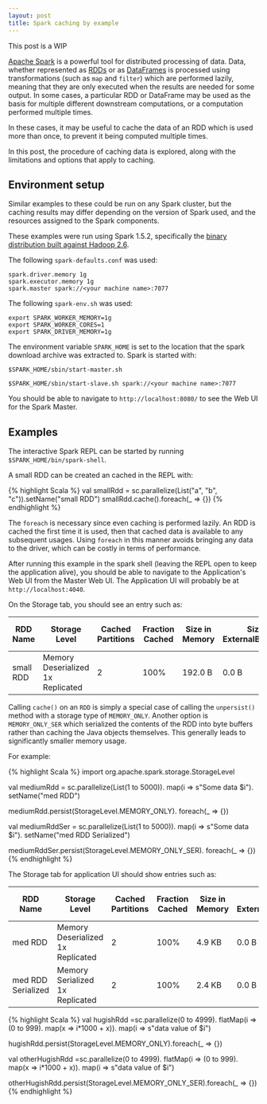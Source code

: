 ```yaml
---
layout: post
title: Spark caching by example
---
```


This post is a WIP

[Apache Spark](http://spark.apache.org/) is a powerful tool for distributed
processing of data. Data, whether represented as [RDDs](http://spark.apache.org/docs/latest/quick-start.html#more-on-rdd-operations)
or as [DataFrames](http://spark.apache.org/docs/latest/sql-programming-guide.html#dataframes)
is processed using transformations (such as `map` and `filter`) which are performed
lazily, meaning that they are only executed when the results are needed for some output.
In some cases, a particular RDD or DataFrame may be used as the basis for
multiple different downstream computations, or a computation performed multiple times.

In these cases, it may be useful to cache the data of an RDD which is used more
than once, to prevent it being computed multiple times.

In this post, the procedure of caching data is explored, along with the limitations
and options that apply to caching.

## Environment setup

Similar examples to these could be run on any Spark cluster, but the caching
results may differ depending on the version of Spark used, and the resources
assigned to the Spark components.

These examples were run using Spark 1.5.2, specifically the [binary distribution
built against Hadoop 2.6](http://www.apache.org/dyn/closer.lua/spark/spark-1.5.2/spark-1.5.2-bin-hadoop2.6.tgz).

The following `spark-defaults.conf` was used:


    spark.driver.memory 1g
    spark.executor.memory 1g
    spark.master spark://<your machine name>:7077


The following `spark-env.sh` was used:

    export SPARK_WORKER_MEMORY=1g
    export SPARK_WORKER_CORES=1
    export SPARK_DRIVER_MEMORY=1g

The environment variable `SPARK_HOME` is set to the location that the spark
download archive was extracted to. Spark is started with:

    $SPARK_HOME/sbin/start-master.sh

    $SPARK_HOME/sbin/start-slave.sh spark://<your machine name>:7077

You should be able to navigate to `http://localhost:8080/` to see
the Web UI for the Spark Master.

## Examples

The interactive Spark REPL can be started by running `$SPARK_HOME/bin/spark-shell`.

A small RDD can be created an cached in the REPL with:

{% highlight Scala %}
val smallRdd = sc.parallelize(List("a", "b", "c")).setName("small RDD")
smallRdd.cache().foreach(_ => {})
{% endhighlight %}

The `foreach` is necessary since even caching is performed lazily. An RDD
is cached the first time it is used, then that cached data is available to any
subsequent usages. Using `foreach` in this manner avoids bringing any data to
the driver, which can be costly in terms of performance.

After running this example in the spark shell (leaving the REPL open to keep
the application alive), you should be able to navigate to the Application's
Web UI from the Master Web UI. The Application UI will probably be at
`http://localhost:4040`.

On the Storage tab, you should see an entry such as:

RDD Name | Storage Level | Cached Partitions | Fraction Cached | Size in Memory |	Size in ExternalBlockStore | Size on Disk
------|----------------|----|----|----|------|--------------
small RDD | Memory Deserialized 1x Replicated | 2 |	100% | 192.0 B | 0.0 B | 0.0 B

Calling `cache()` on an `RDD` is simply a special case of calling the `unpersist()`
method with a storage type of `MEMORY_ONLY`. Another option is `MEMORY_ONLY_SER`
which serialized the contents of the RDD into byte buffers rather than caching the
Java objects themselves. This generally leads to significantly smaller memory usage.

For example:

{% highlight Scala %}
import org.apache.spark.storage.StorageLevel

val mediumRdd = sc.parallelize(List(1 to 5000)).
  map(i => s"Some data $i").
  setName("med RDD")

mediumRdd.persist(StorageLevel.MEMORY_ONLY).
foreach(_ => {})

val mediumRddSer = sc.parallelize(List(1 to 5000)).
  map(i => s"Some data $i").
  setName("med RDD Serialized")

mediumRddSer.persist(StorageLevel.MEMORY_ONLY_SER).
foreach(_ => {})
{% endhighlight %}

The Storage tab for application UI should show entries such as:

RDD Name | Storage Level | Cached Partitions | Fraction Cached | Size in Memory |	Size in ExternalBlockStore | Size on Disk
------|----------------|----|----|----|------|--------------
med RDD | Memory Deserialized 1x Replicated | 2 |	100% | 4.9 KB | 0.0 B | 0.0 B
med RDD Serialized | Memory Serialized 1x Replicated | 2 |	100% | 2.4 KB | 0.0 B | 0.0 B

{% highlight Scala %}
val hugishRdd =sc.parallelize(0 to 4999).
  flatMap(i => (0 to 999).
  map(x => i*1000 + x)).
  map(i => s"data value of $i")

hugishRdd.persist(StorageLevel.MEMORY_ONLY).foreach(_ => {})

val otherHugishRdd =sc.parallelize(0 to 4999).
  flatMap(i => (0 to 999).
  map(x => i*1000 + x)).
  map(i => s"data value of $i")

otherHugishRdd.persist(StorageLevel.MEMORY_ONLY_SER).foreach(_ => {})
{% endhighlight %}
